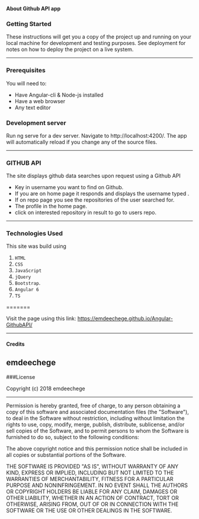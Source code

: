 **About Github API app**

### Getting Started

These instructions will get you a copy of the project up and running on your local machine for development and testing purposes. See deployment for notes on how to deploy the project on a live system.

------------

### Prerequisites

You will need to:

- Have Angular-cli & Node-js installed
- Have a web browser
- Any text editor

### Development server

Run ng serve for a dev server. Navigate to http://localhost:4200/. The app will automatically reload if you change any of the source files.

------------

### GITHUB API

The site displays github data searches upon request using a Github API

- Key in username you want to find on Github.
- If you are on home page it responds and displays the username typed .
- If on repo page you see the repositories of the user searched for.
- The profile in the home page.
- click on interested repository in result to go to users repo.

------------

### Technologies Used

This site was build using  
1. `HTML`
2. `CSS`
3. `JavaScript`
4. `jQuery`
5. `Bootstrap`.
6. `Angular 6`
7. `TS`

=======

Visit the page using this link: https://emdeechege.github.io/Angular-GithubAPI/

------------
#### Credits

emdeechege
------------

###License

Copyright (c) 2018 emdeechege

------------

Permission is hereby granted, free of charge, to any person obtaining a copy of this software and associated documentation files (the "Software"), to deal in the Software without restriction, including without limitation the rights to use, copy, modify, merge, publish, distribute, sublicense, and/or sell copies of the Software, and to permit persons to whom the Software is furnished to do so, subject to the following conditions:

The above copyright notice and this permission notice shall be included in all copies or substantial portions of the Software.

THE SOFTWARE IS PROVIDED "AS IS", WITHOUT WARRANTY OF ANY KIND, EXPRESS OR IMPLIED, INCLUDING BUT NOT LIMITED TO THE WARRANTIES OF MERCHANTABILITY, FITNESS FOR A PARTICULAR PURPOSE AND NONINFRINGEMENT. IN NO EVENT SHALL THE AUTHORS OR COPYRIGHT HOLDERS BE LIABLE FOR ANY CLAIM, DAMAGES OR OTHER LIABILITY, WHETHER IN AN ACTION OF CONTRACT, TORT OR OTHERWISE, ARISING FROM, OUT OF OR IN CONNECTION WITH THE SOFTWARE OR THE USE OR OTHER DEALINGS IN THE SOFTWARE.
